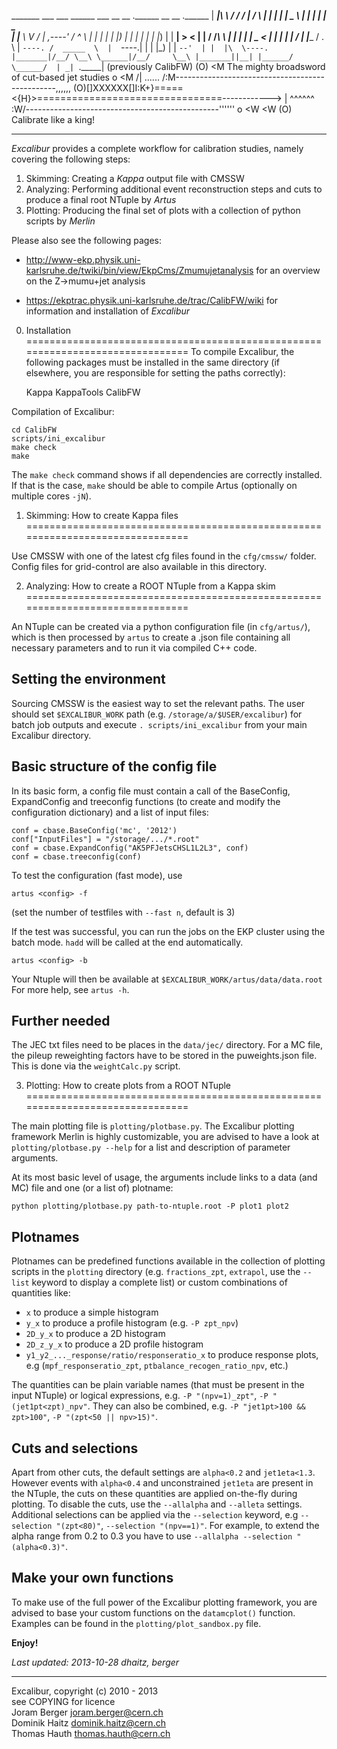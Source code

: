   _______ ___   ___  ______      ___       __       __  .______    __    __  .______
 |   ____|\  \ /  / /      |    /   \     |  |     |  | |   _  \  |  |  |  | |   _  \
 |  |__    \  V  / |  ,----'   /  ^  \    |  |     |  | |  |_)  | |  |  |  | |  |_)  |
 |   __|    >   <  |  |       /  /_\  \   |  |     |  | |   _  <  |  |  |  | |      /
 |  |____  /  .  \ |  `----. /  _____  \  |  `----.|  | |  |_)  | |  `--'  | |  |\  \----.
 |_______|/__/ \__\ \______|/__/     \__\ |_______||__| |______/   \______/  | _| `._____|
                                                                      (previously CalibFW)
                   (O)
                   <M       The mighty broadsword of cut-based jet studies
        o          <M
       /| ......  /:M\------------------------------------------------,,,,,,
     (O)[]XXXXXX[]I:K+}=====<{H}>================================------------>
       \| ^^^^^^  \:W/------------------------------------------------''''''
        o          <W
                   <W
                   (O)                 Calibrate like a king!

-------------------------------------------------------------------------------

*Excalibur* provides a complete workflow for calibration studies, namely
covering the following steps:

   1. Skimming: Creating a *Kappa* output file with CMSSW
   2. Analyzing: Performing additional event reconstruction steps and cuts
      to produce a final root NTuple by *Artus*
   3. Plotting: Producing the final set of plots with a collection of python
      scripts by *Merlin*

Please also see the following pages:

- http://www-ekp.physik.uni-karlsruhe.de/twiki/bin/view/EkpCms/Zmumujetanalysis
  for an overview on the Z->mumu+jet analysis

- https://ekptrac.physik.uni-karlsruhe.de/trac/CalibFW/wiki
  for information and installation of *Excalibur*

0. Installation
===============================================================================
To compile Excalibur, the following packages must be installed in the same
directory (if elsewhere, you are responsible for setting the paths correctly):

    Kappa
    KappaTools
    CalibFW

Compilation of Excalibur:

    cd CalibFW
    scripts/ini_excalibur
    make check
    make

The `make check` command shows if all dependencies are correctly installed. If
that is the case, `make` should be able to compile Artus (optionally on
multiple cores `-jN`).


1. Skimming: How to create Kappa files
===============================================================================

Use CMSSW with one of the latest cfg files found in the `cfg/cmssw/` folder.
Config files for grid-control are also available in this directory.


2. Analyzing: How to create a ROOT NTuple from a Kappa skim
===============================================================================

An NTuple can be created via a python configuration file (in `cfg/artus/`),
which is then processed by `artus` to create a .json file containing
all necessary parameters and to run it via compiled C++ code.


## Setting the environment
Sourcing CMSSW is the easiest way to set the relevant paths. The user should
set `$EXCALIBUR_WORK` path (e.g. `/storage/a/$USER/excalibur`) for batch job
outputs and execute `. scripts/ini_excalibur` from your main Excalibur
directory.


## Basic structure of the config file
In its basic form, a config file must contain a call of the BaseConfig,
ExpandConfig and treeconfig functions (to create and modify the configuration
dictionary) and a list of input files:

    conf = cbase.BaseConfig('mc', '2012')
    conf["InputFiles"] = "/storage/.../*.root"
    conf = cbase.ExpandConfig("AK5PFJetsCHSL1L2L3", conf)
    conf = cbase.treeconfig(conf)

To test the configuration (fast mode), use

    artus <config> -f

(set the number of testfiles with `--fast n`, default is 3)

If the test was successful, you can run the jobs on the EKP cluster using
the batch mode. `hadd` will be called at the end automatically.

    artus <config> -b

Your Ntuple will then be available at `$EXCALIBUR_WORK/artus/data/data.root`
For more help, see `artus -h`.

## Further needed
The JEC txt files need to be places in the `data/jec/` directory. For a MC file,
the pileup reweighting factors have to be stored in the puweights.json file.
This is done via the `weightCalc.py` script.


3. Plotting: How to create plots from a ROOT NTuple
===============================================================================

The main plotting file is `plotting/plotbase.py`. The Excalibur plotting
framework Merlin is highly customizable, you are advised to have a look at
`plotting/plotbase.py --help` for a list and description of parameter arguments.

At its most basic level of usage, the arguments include links to a data (and MC) 
file and one (or a list of) plotname:

    python plotting/plotbase.py path-to-ntuple.root -P plot1 plot2


## Plotnames
Plotnames can be predefined functions available in the collection of plotting 
scripts in the `plotting` directory (e.g. `fractions_zpt`, `extrapol`, use the
`--list` keyword to display a complete list) or custom combinations of
quantities like:

- `x`  to produce a simple histogram
- `y_x` to produce a profile histogram (e.g. `-P zpt_npv`)
- `2D_y_x` to produce a 2D histogram
- `2D_z_y_x` to produce a 2D profile histogram
- `y1_y2_..._response/ratio/responseratio_x` to produce response plots,
  e.g (`mpf_responseratio_zpt`, `ptbalance_recogen_ratio_npv`, etc.)

The quantities can be plain variable names (that must be present in the input
NTuple) or logical expressions, e.g. `-P "(npv=1)_zpt"`, `-P "(jet1pt<zpt)_npv"`.
They can also be combined, e.g. `-P "jet1pt>100 && zpt>100"`,
 `-P "(zpt<50 || npv>15)"`.


## Cuts and selections
Apart from other cuts, the default settings are `alpha<0.2` and `jet1eta<1.3`.
However events with `alpha<0.4` and unconstrained `jet1eta` are present in the NTuple,
the cuts on these quantities are applied on-the-fly during plotting. To disable
the cuts, use the `--allalpha` and `--alleta` settings.
Additional selections can be applied via the `--selection` keyword,
e.g `--selection "(zpt<80)"`, `--selection "(npv==1)"`.
For example, to extend the alpha range from 0.2 to 0.3 you have to use
`--allalpha --selection "(alpha<0.3)"`.


## Make your own functions
To make use of the full power of the Excalibur plotting framework, you are advised
to base your custom functions on the `datamcplot()` function. Examples can be
found in the `plotting/plot_sandbox.py` file.


**Enjoy!**


*Last updated: 2013-10-28 dhaitz, berger*

---
Excalibur, copyright (c) 2010 - 2013  
see COPYING for licence  
Joram Berger <joram.berger@cern.ch>  
Dominik Haitz <dominik.haitz@cern.ch>  
Thomas Hauth <thomas.hauth@cern.ch>  

